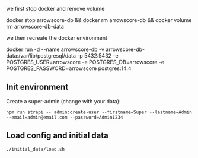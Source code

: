 we first stop docker and remove volume

docker stop arrowscore-db && docker rm arrowscore-db && docker volume rm arrowscore-db-data

we then recreate the docker environment

docker run -d --name arrowscore-db -v arrowscore-db-data:/var/lib/postgresql/data -p 5432:5432 -e POSTGRES_USER=arrowscore -e POSTGRES_DB=arrowscore -e POSTGRES_PASSWORD=arrowscore postgres:14.4

## Init environment

Create a super-admin (change with your data):

```
npm run strapi -- admin:create-user --firstname=Super --lastname=Admin --email=admin@email.com --password=Admin1234
```

## Load config and initial data
```
./initial_data/load.sh